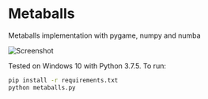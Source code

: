 # Metaballs

Metaballs implementation with pygame, numpy and numba

![Screenshot](https://user-images.githubusercontent.com/4660466/72663951-02472880-3a1a-11ea-9805-ed65917bf50d.png)

Tested on Windows 10 with Python 3.7.5. To run:

```bash
pip install -r requirements.txt
python metaballs.py
```
